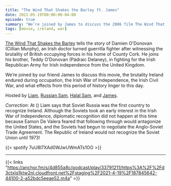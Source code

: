 ```yaml
---
title: "The Wind That Shakes the Barley ft. James"
date: 2021-05-19T00:00:00-04:00
episode: true
summary: "We’re joined by James to discuss the 2006 film The Wind That Shakes the Barley, and the Irish War of Independence."
tags: [movie, ireland, war]
---
```


[The Wind That Shakes the Barley](https://letterboxd.com/film/the-wind-that-shakes-the-barley/) tells the story of Damien O’Donovan (Cillian Murphy), an Irish doctor turned guerrilla fighter after witnessing the brutality of British occupying forces in his home of County Cork. He joins his brother, Teddy O’Donovan (Pádraic Delaney), in fighting for the Irish Republican Army for Irish independence from the United Kingdom.

We’re joined by our friend James to discuss this movie, the brutality Ireland endured during occupation, the Irish War of Independence, the Irish Civil War, and what effects from this period of history linger to this day.

Hosted by [Liam](https://twitter.com/LegoRacers2), [Russian Sam](https://twitter.com/OverproducedPMC), [Halal Sam](https://twitter.com/halaljew), and [James](https://twitter.com/gommunisd).

*Correction*: At () Liam says that Soviet Russia was the first country to recognize Ireland. Although the Soviets took an early interest in the Irish War of Independence, diplomatic recognition did not happen at this time because Eamon De Valera feared that following through would antagonize the United States, and the Soviets had begun to negotiate the Anglo-Soviet Trade Agreement. The Republic of Ireland would not recognize the Soviet Union until 1973! 


{{< spotify 7uU8l7XAd0WJwUWmATs1OO >}}

---

{{< links "https://anchor.fm/s/4d855a8c/podcast/play/33791211/https%3A%2F%2Fd3ctxlq1ktw2nl.cloudfront.net%2Fstaging%2F2021-4-19%2F187845642-44100-2-a52bdc5eeae52.m4a" >}}